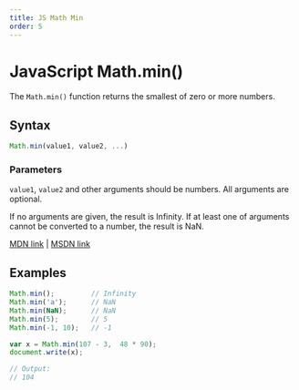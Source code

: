 ```yaml
---
title: JS Math Min
order: 5
---
```

# JavaScript Math.min()

The `Math.min()` function returns the smallest of zero or more numbers.

## Syntax

```javascript
Math.min(value1, value2, ...)
```

### Parameters

`value1`, `value2` and other arguments should be numbers. All arguments are optional.

If no arguments are given, the result is Infinity. If at least one of arguments cannot be converted to a number, the result is NaN.

[MDN link](https://developer.mozilla.org/en-US/docs/Web/JavaScript/Reference/Global_Objects/Math/min) | [MSDN link](https://msdn.microsoft.com/en-us/LIBRary/7x8968dh%28v=vs.94%29.aspx)

## Examples

```javascript
Math.min();         // Infinity
Math.min('a');      // NaN
Math.min(NaN);      // NaN
Math.min(5);        // 5
Math.min(-1, 10);   // -1
```

```javascript
var x = Math.min(107 - 3,  48 * 90);
document.write(x);

// Output:
// 104
```
